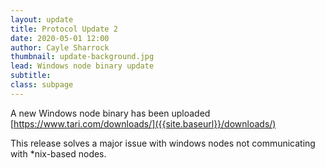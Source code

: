 ```yaml
---
layout: update
title: Protocol Update 2
date: 2020-05-01 12:00
author: Cayle Sharrock
thumbnail: update-background.jpg
lead: Windows node binary update
subtitle: 
class: subpage
---
```


A new Windows node binary has been uploaded  
[https://www.tari.com/downloads/]({{site.baseurl}}/downloads/)

This release solves a major issue with windows nodes not communicating with &#42;nix-based nodes.
